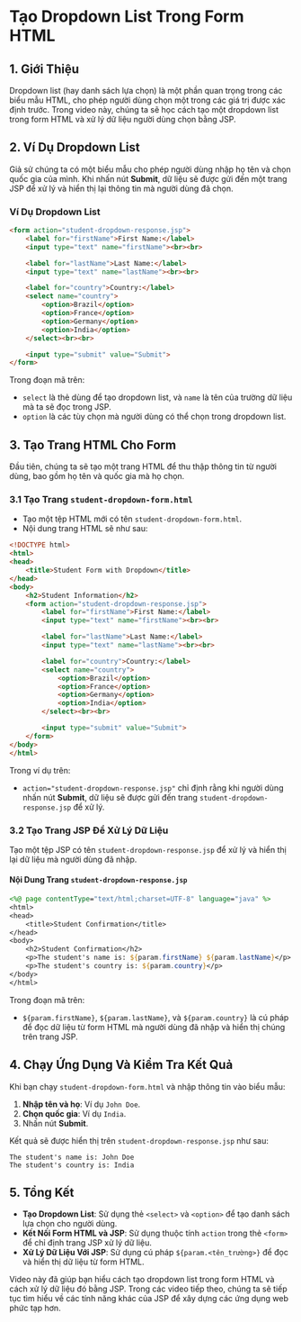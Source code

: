 # Tạo Dropdown List Trong Form HTML

## 1. Giới Thiệu

Dropdown list (hay danh sách lựa chọn) là một phần quan trọng trong các biểu mẫu HTML, cho phép người dùng chọn một trong các giá trị được xác định trước. Trong video này, chúng ta sẽ học cách tạo một dropdown list trong form HTML và xử lý dữ liệu người dùng chọn bằng JSP.

## 2. Ví Dụ Dropdown List

Giả sử chúng ta có một biểu mẫu cho phép người dùng nhập họ tên và chọn quốc gia của mình. Khi nhấn nút **Submit**, dữ liệu sẽ được gửi đến một trang JSP để xử lý và hiển thị lại thông tin mà người dùng đã chọn.

### Ví Dụ Dropdown List
```html
<form action="student-dropdown-response.jsp">
    <label for="firstName">First Name:</label>
    <input type="text" name="firstName"><br><br>

    <label for="lastName">Last Name:</label>
    <input type="text" name="lastName"><br><br>

    <label for="country">Country:</label>
    <select name="country">
        <option>Brazil</option>
        <option>France</option>
        <option>Germany</option>
        <option>India</option>
    </select><br><br>

    <input type="submit" value="Submit">
</form>
```

Trong đoạn mã trên:
- `select` là thẻ dùng để tạo dropdown list, và `name` là tên của trường dữ liệu mà ta sẽ đọc trong JSP.
- `option` là các tùy chọn mà người dùng có thể chọn trong dropdown list.

## 3. Tạo Trang HTML Cho Form

Đầu tiên, chúng ta sẽ tạo một trang HTML để thu thập thông tin từ người dùng, bao gồm họ tên và quốc gia mà họ chọn.

### 3.1 Tạo Trang `student-dropdown-form.html`
- Tạo một tệp HTML mới có tên `student-dropdown-form.html`.
- Nội dung trang HTML sẽ như sau:

```html
<!DOCTYPE html>
<html>
<head>
    <title>Student Form with Dropdown</title>
</head>
<body>
    <h2>Student Information</h2>
    <form action="student-dropdown-response.jsp">
        <label for="firstName">First Name:</label>
        <input type="text" name="firstName"><br><br>

        <label for="lastName">Last Name:</label>
        <input type="text" name="lastName"><br><br>

        <label for="country">Country:</label>
        <select name="country">
            <option>Brazil</option>
            <option>France</option>
            <option>Germany</option>
            <option>India</option>
        </select><br><br>

        <input type="submit" value="Submit">
    </form>
</body>
</html>
```

Trong ví dụ trên:
- `action="student-dropdown-response.jsp"` chỉ định rằng khi người dùng nhấn nút **Submit**, dữ liệu sẽ được gửi đến trang `student-dropdown-response.jsp` để xử lý.

### 3.2 Tạo Trang JSP Để Xử Lý Dữ Liệu
Tạo một tệp JSP có tên `student-dropdown-response.jsp` để xử lý và hiển thị lại dữ liệu mà người dùng đã nhập.

#### Nội Dung Trang `student-dropdown-response.jsp`
```jsp
<%@ page contentType="text/html;charset=UTF-8" language="java" %>
<html>
<head>
    <title>Student Confirmation</title>
</head>
<body>
    <h2>Student Confirmation</h2>
    <p>The student's name is: ${param.firstName} ${param.lastName}</p>
    <p>The student's country is: ${param.country}</p>
</body>
</html>
```

Trong đoạn mã trên:
- `${param.firstName}`, `${param.lastName}`, và `${param.country}` là cú pháp để đọc dữ liệu từ form HTML mà người dùng đã nhập và hiển thị chúng trên trang JSP.

## 4. Chạy Ứng Dụng Và Kiểm Tra Kết Quả

Khi bạn chạy `student-dropdown-form.html` và nhập thông tin vào biểu mẫu:
1. **Nhập tên và họ**: Ví dụ `John Doe`.
2. **Chọn quốc gia**: Ví dụ `India`.
3. Nhấn nút **Submit**.

Kết quả sẽ được hiển thị trên `student-dropdown-response.jsp` như sau:

```
The student's name is: John Doe
The student's country is: India
```

## 5. Tổng Kết

- **Tạo Dropdown List**: Sử dụng thẻ `<select>` và `<option>` để tạo danh sách lựa chọn cho người dùng.
- **Kết Nối Form HTML và JSP**: Sử dụng thuộc tính `action` trong thẻ `<form>` để chỉ định trang JSP xử lý dữ liệu.
- **Xử Lý Dữ Liệu Với JSP**: Sử dụng cú pháp `${param.<tên_trường>}` để đọc và hiển thị dữ liệu từ form HTML.

Video này đã giúp bạn hiểu cách tạo dropdown list trong form HTML và cách xử lý dữ liệu đó bằng JSP. Trong các video tiếp theo, chúng ta sẽ tiếp tục tìm hiểu về các tính năng khác của JSP để xây dựng các ứng dụng web phức tạp hơn.
